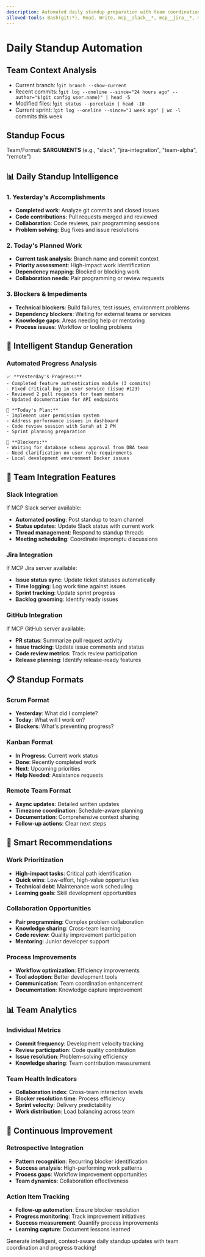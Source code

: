 ```yaml
---
description: Automated daily standup preparation with team coordination and progress tracking
allowed-tools: Bash(git:*), Read, Write, mcp__slack__*, mcp__jira__*, mcp__github__*
---
```


# Daily Standup Automation

## Team Context Analysis
- Current branch: !`git branch --show-current`
- Recent commits: !`git log --oneline --since="24 hours ago" --author="$(git config user.name)" | head -5`
- Modified files: !`git status --porcelain | head -10`
- Current sprint: !`git log --oneline --since="1 week ago" | wc -l` commits this week

## Standup Focus
Team/Format: **$ARGUMENTS** (e.g., "slack", "jira-integration", "team-alpha", "remote")

## 📊 Daily Standup Intelligence

### 1. Yesterday's Accomplishments
- **Completed work**: Analyze git commits and closed issues
- **Code contributions**: Pull requests merged and reviewed
- **Collaboration**: Code reviews, pair programming sessions
- **Problem solving**: Bug fixes and issue resolutions

### 2. Today's Planned Work
- **Current task analysis**: Branch name and commit context
- **Priority assessment**: High-impact work identification
- **Dependency mapping**: Blocked or blocking work
- **Collaboration needs**: Pair programming or review requests

### 3. Blockers & Impediments
- **Technical blockers**: Build failures, test issues, environment problems
- **Dependency blockers**: Waiting for external teams or services
- **Knowledge gaps**: Areas needing help or mentoring
- **Process issues**: Workflow or tooling problems

## 🤖 Intelligent Standup Generation

### Automated Progress Analysis
```
📈 **Yesterday's Progress:**
- Completed feature authentication module (3 commits)
- Fixed critical bug in user service (issue #123)
- Reviewed 2 pull requests for team members
- Updated documentation for API endpoints

🎯 **Today's Plan:**
- Implement user permission system
- Address performance issues in dashboard
- Code review session with Sarah at 2 PM
- Sprint planning preparation

🚫 **Blockers:**
- Waiting for database schema approval from DBA team
- Need clarification on user role requirements
- Local development environment Docker issues
```

## 🔗 Team Integration Features

### Slack Integration
If MCP Slack server available:
- **Automated posting**: Post standup to team channel
- **Status updates**: Update Slack status with current work
- **Thread management**: Respond to standup threads
- **Meeting scheduling**: Coordinate impromptu discussions

### Jira Integration
If MCP Jira server available:
- **Issue status sync**: Update ticket statuses automatically
- **Time logging**: Log work time against issues
- **Sprint tracking**: Update sprint progress
- **Backlog grooming**: Identify ready issues

### GitHub Integration
If MCP GitHub server available:
- **PR status**: Summarize pull request activity
- **Issue tracking**: Update issue comments and status
- **Code review metrics**: Track review participation
- **Release planning**: Identify release-ready features

## 📋 Standup Formats

### Scrum Format
- **Yesterday**: What did I complete?
- **Today**: What will I work on?
- **Blockers**: What's preventing progress?

### Kanban Format
- **In Progress**: Current work status
- **Done**: Recently completed work
- **Next**: Upcoming priorities
- **Help Needed**: Assistance requests

### Remote Team Format
- **Async updates**: Detailed written updates
- **Timezone coordination**: Schedule-aware planning
- **Documentation**: Comprehensive context sharing
- **Follow-up actions**: Clear next steps

## 🎯 Smart Recommendations

### Work Prioritization
- **High-impact tasks**: Critical path identification
- **Quick wins**: Low-effort, high-value opportunities
- **Technical debt**: Maintenance work scheduling
- **Learning goals**: Skill development opportunities

### Collaboration Opportunities
- **Pair programming**: Complex problem collaboration
- **Knowledge sharing**: Cross-team learning
- **Code review**: Quality improvement participation
- **Mentoring**: Junior developer support

### Process Improvements
- **Workflow optimization**: Efficiency improvements
- **Tool adoption**: Better development tools
- **Communication**: Team coordination enhancement
- **Documentation**: Knowledge capture improvement

## 📊 Team Analytics

### Individual Metrics
- **Commit frequency**: Development velocity tracking
- **Review participation**: Code quality contribution
- **Issue resolution**: Problem-solving efficiency
- **Knowledge sharing**: Team contribution measurement

### Team Health Indicators
- **Collaboration index**: Cross-team interaction levels
- **Blocker resolution time**: Process efficiency
- **Sprint velocity**: Delivery predictability
- **Work distribution**: Load balancing across team

## 🔄 Continuous Improvement

### Retrospective Integration
- **Pattern recognition**: Recurring blocker identification
- **Success analysis**: High-performing work patterns
- **Process gaps**: Workflow improvement opportunities
- **Team dynamics**: Collaboration effectiveness

### Action Item Tracking
- **Follow-up automation**: Ensure blocker resolution
- **Progress monitoring**: Track improvement initiatives
- **Success measurement**: Quantify process improvements
- **Learning capture**: Document lessons learned

Generate intelligent, context-aware daily standup updates with team coordination and progress tracking!